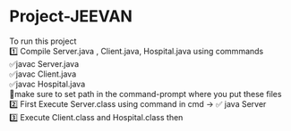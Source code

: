 # Project-JEEVAN
To run this project  
1️⃣ Compile Server.java , Client.java, Hospital.java using commmands   
    ✅javac Server.java  
    ✅javac Client.java  
    ✅javac Hospital.java  
    👀make sure to set path in the command-prompt where you put these files  
2️⃣ First Execute Server.class using command in cmd -> ✅ java Server  
3️⃣ Execute Client.class and Hospital.class then  
